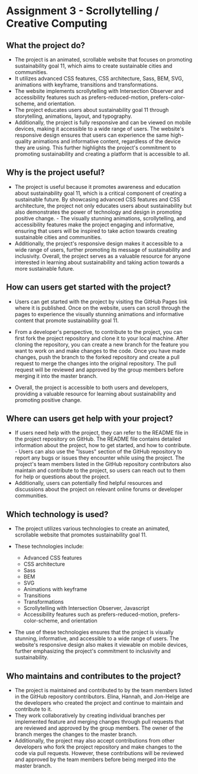 # Assignment 3 - Scrollytelling / Creative Computing

## What the project do?

- The project is an animated, scrollable website that focuses on promoting sustainability goal 11, which aims to create sustainable cities and communities.
- It utilizes advanced CSS features, CSS architecture, Sass, BEM, SVG, animations with keyframe, transitions and transformations.
- The website implements scrollytelling with Intersection Observer and accessibility features such as prefers-reduced-motion, prefers-color-scheme, and orientation.
- The project educates users about sustainability goal 11 through storytelling, animations, layout, and typography.
- Additionally, the project is fully responsive and can be viewed on mobile devices, making it accessible to a wide range of users. The website's responsive design ensures that users can experience the same high-quality animations and informative content, regardless of the device they are using. This further highlights the project's commitment to promoting sustainability and creating a platform that is accessible to all.

## Why is the project useful?

- The project is useful because it promotes awareness and education about sustainability goal 11, which is a critical component of creating a sustainable future. By showcasing advanced CSS features and CSS architecture, the project not only educates users about sustainability but also demonstrates the power of technology and design in promoting positive change. - The visually stunning animations, scrollytelling, and accessibility features make the project engaging and informative, ensuring that users will be inspired to take action towards creating sustainable cities and communities.
- Additionally, the project's responsive design makes it accessible to a wide range of users, further promoting its message of sustainability and inclusivity. Overall, the project serves as a valuable resource for anyone interested in learning about sustainability and taking action towards a more sustainable future.

## How can users get started with the project?

- Users can get started with the project by visiting the GitHub Pages link where it is published. Once on the website, users can scroll through the pages to experience the visually stunning animations and informative content that promote sustainability goal 11.

- From a developer's perspective, to contribute to the project, you can first fork the project repository and clone it to your local machine. After cloning the repository, you can create a new branch for the feature you want to work on and make changes to the code. Once you have made changes, push the branch to the forked repository and create a pull request to merge the changes into the original repository. The pull request will be reviewed and approved by the group members before merging it into the master branch.

- Overall, the project is accessible to both users and developers, providing a valuable resource for learning about sustainability and promoting positive change.

## Where can users get help with your project?

- If users need help with the project, they can refer to the README file in the project repository on GitHub. The README file contains detailed information about the project, how to get started, and how to contribute. - Users can also use the "Issues" section of the GitHub repository to report any bugs or issues they encounter while using the project. The project's team members listed in the GitHub repository contributors also maintain and contribute to the project, so users can reach out to them for help or questions about the project.
- Additionally, users can potentially find helpful resources and discussions about the project on relevant online forums or developer communities.

## Which technology is used?

- The project utilizes various technologies to create an animated, scrollable website that promotes sustainability goal 11.
- These technologies include:

  - Advanced CSS features
  - CSS architecture
  - Sass
  - BEM
  - SVG
  - Animations with keyframe
  - Transitions
  - Transformations
  - Scrollytelling with Intersection Observer, Javascript
  - Accessibility features such as prefers-reduced-motion, prefers-color-scheme, and orientation

- The use of these technologies ensures that the project is visually stunning, informative, and accessible to a wide range of users. The website's responsive design also makes it viewable on mobile devices, further emphasizing the project's commitment to inclusivity and sustainability.

## Who maintains and contributes to the project?

- The project is maintained and contributed to by the team members listed in the GitHub repository contributors. Elina, Hannah, and Jon-Helge are the developers who created the project and continue to maintain and contribute to it.
- They work collaboratively by creating individual branches per implemented feature and merging changes through pull requests that are reviewed and approved by the group members. The owner of the branch merges the changes to the master branch.
- Additionally, the project may also accept contributions from other developers who fork the project repository and make changes to the code via pull requests. However, these contributions will be reviewed and approved by the team members before being merged into the master branch.
